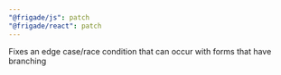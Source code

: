 ```yaml
---
"@frigade/js": patch
"@frigade/react": patch
---
```


Fixes an edge case/race condition that can occur with forms that have branching
